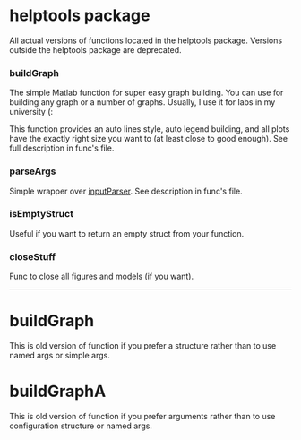# helptools package

All actual versions of functions located in the helptools package. Versions outside the helptools package are deprecated.

### buildGraph

The simple Matlab function for super easy graph building. You can use for building any graph or a number of graphs. Usually, I use it for labs in my university (:

This function provides an auto lines style, auto legend building, and all plots have the exactly right size you want to (at least close to good enough).  See full description in func's file.

### parseArgs

Simple wrapper over [inputParser](https://www.mathworks.com/help/matlab/ref/inputparser.html). See description in func's file.

### isEmptyStruct

Useful if you want to return an empty struct from your function.

### closeStuff

Func to close all figures and models (if you want).

-----------------------------------------------------------------

# buildGraph
This is old version of function if you prefer a structure rather than to use named args or simple args.

# buildGraphA
This is old version of function if you prefer arguments rather than to use configuration structure or named args.
